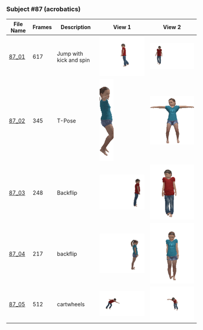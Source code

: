 ### Subject #87 (acrobatics)
|File Name|Frames|Description|View 1|View 2|
|-|-|-|-|-|
|[87_01](https://github.com/Shriinivas/cmubvh/raw/main/Sequence-086-094/87/Data/87_01.zip)|617|Jump with kick and spin|<img src="https://github.com/Shriinivas/cmubvhgifs/blob/main/Sequence-086-094/87/87_01_0.gif"/>|<img src="https://github.com/Shriinivas/cmubvhgifs/blob/main/Sequence-086-094/87/87_01_1.gif"/>|
|[87_02](https://github.com/Shriinivas/cmubvh/raw/main/Sequence-086-094/87/Data/87_02.zip)|345|T-Pose|<img src="https://github.com/Shriinivas/cmubvhgifs/blob/main/Sequence-086-094/87/87_02_0.gif"/>|<img src="https://github.com/Shriinivas/cmubvhgifs/blob/main/Sequence-086-094/87/87_02_1.gif"/>|
|[87_03](https://github.com/Shriinivas/cmubvh/raw/main/Sequence-086-094/87/Data/87_03.zip)|248|Backflip|<img src="https://github.com/Shriinivas/cmubvhgifs/blob/main/Sequence-086-094/87/87_03_0.gif"/>|<img src="https://github.com/Shriinivas/cmubvhgifs/blob/main/Sequence-086-094/87/87_03_1.gif"/>|
|[87_04](https://github.com/Shriinivas/cmubvh/raw/main/Sequence-086-094/87/Data/87_04.zip)|217|backflip|<img src="https://github.com/Shriinivas/cmubvhgifs/blob/main/Sequence-086-094/87/87_04_0.gif"/>|<img src="https://github.com/Shriinivas/cmubvhgifs/blob/main/Sequence-086-094/87/87_04_1.gif"/>|
|[87_05](https://github.com/Shriinivas/cmubvh/raw/main/Sequence-086-094/87/Data/87_05.zip)|512|cartwheels|<img src="https://github.com/Shriinivas/cmubvhgifs/blob/main/Sequence-086-094/87/87_05_0.gif"/>|<img src="https://github.com/Shriinivas/cmubvhgifs/blob/main/Sequence-086-094/87/87_05_1.gif"/>|
